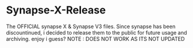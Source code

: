 # Synapse-X-Release
The OFFICIAL synapse X &amp; Synapse V3 files. Since synapse has been discountinued, i decided to release them to the public for future usage and archiving. enjoy i guess? NOTE : DOES NOT WORK AS ITS NOT UPDATED
